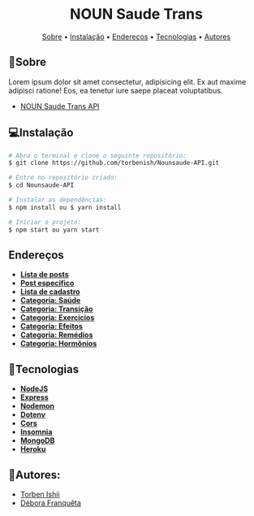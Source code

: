 **<h1 align="center"> NOUN Saude Trans </h1>**

<p align="center">
 <a href="#sobre">Sobre</a> •
 <a href="#instalação">Instalação</a> • 
 <a href="#endereços">Endereços</a> • 
 <a href="#tecnologias">Tecnologias</a> • 
 <a href="#autores">Autores</a> 
</p>

## 📄Sobre
  <p>Lorem ipsum dolor sit amet consectetur, adipisicing elit. Ex aut maxime adipisci ratione! Eos, ea tenetur iure saepe placeat voluptatibus.</p>
  
- [NOUN Saude Trans API](https://nounsaude-api.herokuapp.com/)
  
## 💻Instalação 

```bash
# Abra o terminal e clone o seguinte repositório:
$ git clone https://github.com/torbenish/Nounsaude-API.git

# Entre no repositório criado:
$ cd Nounsaude-API

# Instalar as dependências: 
$ npm install ou $ yarn install

# Iniciar o projeto:
$ npm start ou yarn start
```
## Endereços

- **[Lista de posts](https://nounsaude-api.herokuapp.com/list_posts)**
- **[Post especifico]()**
- **[Lista de cadastro](https://nounsaude-api.herokuapp.com/list_sign)**
- **[Categoria: Saúde](https://nounsaude-api.herokuapp.com/list_posts/1)**
- **[Categoria: Transição ]()**
- **[Categoria: Exercicios]()**
- **[Categoria: Efeitos]()**
- **[Categoria: Remédios]()**
- **[Categoria: Hormônios]()**

## 🔧Tecnologias

- **[NodeJS](https://nodejs.org/en/)**
- **[Express](https://expressjs.com/)**
- **[Nodemon](https://nodemon.io/)**
- **[Dotenv](https://www.npmjs.com/package/dotenv)**
- **[Cors](https://www.npmjs.com/package/cors)**
- **[Insomnia](https://insomnia.rest/heroku)**
- **[MongoDB](https://www.mongodb.com/pt-br)**
- **[Heroku](https://www.heroku.com/home)**


## 👥Autores:
* <a href="https://github.com/torbenish" target="_blank">Torben Ishii</a>
* <a href="https://github.com/deborafranqueta" target="_blank">Débora Franquêta </a>